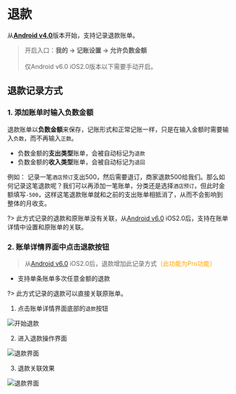# 退款

从[**Android v4.0**](https://www.coolapk.com/apk/kylec.me.lightbookkeeping)版本开始，支持记录退款账单。

> 开启入口：**我的 -> 记账设置 -> 允许负数金额**<br><br>仅Android v6.0 iOS2.0版本以下需要手动开启。

## 退款记录方式

### 1. 添加账单时输入负数金额

退款账单以**负数金额**来保存，记账形式和正常记账一样，只是在输入金额时需要输入`负数`，而不再输入`正数`。

- 负数金额的**支出类型**账单，会被自动标记为`退款`
- 负数金额的**收入类型**账单，会被自动标记为`退回`

例如： 记录一笔`酒店预订`支出500，然后需要退订，商家退款500给我们。那么如何记录这笔退款呢？我们可以再添加一笔账单，分类还是选择`酒店预订`，但此时金额填写`-500`，这样这笔退款账单就和之前的支出账单相抵消了，从而不会影响到整体的月收支。

?> 此方式记录的退款和原账单没有关联，从[Android v6.0](https://www.coolapk.com/apk/247977) iOS2.0后，支持在账单详情中设置和原账单的关联。

### 2. 账单详情界面中点击退款按钮

> 从[Android v6.0](https://www.coolapk.com/apk/247977) iOS2.0后，退款增加此记录方式<font color=orange>（此功能为Pro功能）</font>

* 支持单条账单多次任意金额的退款

?> 此方式记录的退款可以直接关联原账单。

1. 点击账单详情界面底部的`退款`按钮

![开始退款](https://s1.ax1x.com/2023/01/10/pSeH2Wj.jpg ':size=50%')

2. 进入退款操作界面

![退款界面](https://s1.ax1x.com/2023/01/10/pSeHgYQ.jpg ':size=50%')

3. 退款关联效果

![退款界面](https://s1.ax1x.com/2023/01/18/pS3OCLT.jpg ':size=50%')
